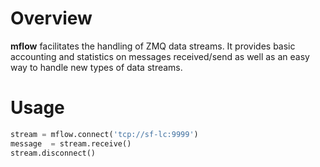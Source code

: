 # Overview
__mflow__ facilitates the handling of ZMQ data streams. It provides basic accounting and statistics on messages 
received/send as well as an easy way to handle new types of data streams.
 

# Usage

```python
stream = mflow.connect('tcp://sf-lc:9999')
message  = stream.receive()
stream.disconnect()
```